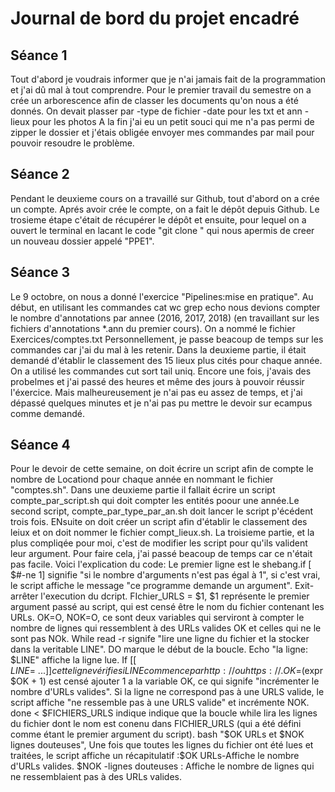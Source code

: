 # Journal de bord du projet encadré
## Séance 1

 Tout d'abord je voudrais informer que je n'ai jamais fait de la programmation et j'ai dû mal à tout comprendre.
 Pour le premier travail du semestre on a crée un arborescence afin de classer les documents qu'on nous a été donnés. On devait plasser par
-type de fichier
-date pour les txt et ann
-lieux pour les photos
 A la fin j'ai eu un petit souci qui me n'a pas permi de zipper le dossier et j'étais obligée envoyer mes commandes par mail pour pouvoir resoudre le problème.

## Séance 2

Pendant le deuxieme cours on a travaillé sur Github, tout d'abord on a crée un compte. Aprés avoir crée le compte, on a fait le dépôt depuis Github. Le trosieme étape c'était de récupérer le dépôt et ensuite, pour lequel on a ouvert le terminal en lacant le code "git clone <URL>" qui nous apermis de creer un nouveau dossier appelé "PPE1".

## Séance 3

Le 9 octobre, on nous a donné  l'exercice "Pipelines:mise en pratique". Au début, en utilisant les commandes cat wc grep echo nous devions compter le nombre d'annotations par annee (2016, 2017, 2018) (en travaillant sur les fichiers d'annotations *.ann du premier cours). On a nommé le fichier Exercices/comptes.txt
Personnellement, je passe beacoup de temps sur les commandes car j'ai du mal à les retenir.
Dans la deuxieme partie, il était demandé d'établir le classement des 15 lieux plus cités pour chaque année. On a utilisé les commandes cut sort tail uniq. Encore une fois, j'avais des probelmes et j'ai passé des heures et même des jours à pouvoir réussir l'éxercice. Mais malheureusement je n'ai pas eu assez de temps, et j'ai dépassé quelques minutes et je n'ai pas pu mettre le devoir sur ecampus comme demandé.

## Séance 4

Pour le devoir de cette semaine, on doit écrire un script afin de compte le nombre de Locationd pour chaque année en nommant le fichier "comptes.sh". Dans une deuxieme partie il fallait écrire un script compte_par_script.sh qui doit compter les entités poour une année.Le second script, compte_par_type_par_an.sh doit lancer le script p'écédent trois fois. ENsuite on doit créer un script afin d'établir le classement des leiux et on doit nommer le fichier compt_lieux.sh. La troisieme partie, et la plus compliqée pour moi, c'est de modifier les script pour qu'ils valident leur argument. Pour faire cela, j'ai passé beacoup de temps car ce n'était pas facile.
Voici l'explication du code:
Le premier ligne est le shebang.if [ $#-ne 1] signifie "si le nombre d'arguments n'est pas égal à 1", si c'est vrai, le script affiche le message "ce programme demande un argument". Exit-arrêter l'execution du dcript. FIchier_URLS = $1, $1 représente le premier argument passé au script, qui est censé être le nom du fichier contenant les URLs. OK=O, NOK=O, ce sont deux variables qui serviront à compter le nombre de lignes qui ressemblent à des URLs valides OK et celles qui ne le sont pas NOk. While read -r signife "lire une ligne du fichier et la stocker dans la veritable LINE". DO marque le début de la boucle. Echo "la ligne: $LINE" affiche la ligne lue. If [[ $LINE =~...]] cette ligne vérifie si LINE commence par http:// ou https://. OK=$(expr $OK + 1) est censé ajouter 1 a la variable OK, ce qui signife "incrémenter le nombre d'URLs valides". Si la ligne ne correspond pas à une URLS valide, le script affiche "ne ressemble pas à une URLS valide" et incrémente NOK. done < $FICHIERS_URLS indique  indique que la boucle while lira les lignes du fichier dont le nom est conenu dans FICHIER_URLS (qui a été défini comme étant le premier argument du script). bash "$OK URLs et $NOK lignes douteuses", Une fois que toutes les lignes du fichier ont été lues et traitées, le script affiche un récapitulatif :$OK URLs-Affiche le nombre d'URLs valides.
$NOK -lignes douteuses : Affiche le nombre de lignes qui ne ressemblaient pas à des URLs valides.
